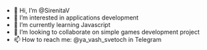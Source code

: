 - 👋 Hi, I’m @SirenitaV
- 👀 I’m interested in applications development
- 🌱 I’m currently learning Javascript
- 💞️ I’m looking to collaborate on simple games development project
- 📫 How to reach me: @ya_vash_svetoch in Telegram

<!---
SirenitaV/SirenitaV is a ✨ special ✨ repository because its `README.md` (this file) appears on your GitHub profile.
You can click the Preview link to take a look at your changes.
--->
